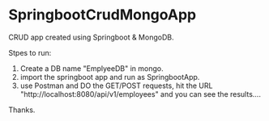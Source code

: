 # SpringbootCrudMongoApp
CRUD app created using Springboot &amp; MongoDB.

Stpes to run:
1. Create a DB name "EmplyeeDB" in mongo.
2. import the springboot app and run as SpringbootApp.
3. use Postman and DO the GET/POST requests,
hit the URL "http://localhost:8080/api/v1/employees"
and you can see the results....

Thanks.
